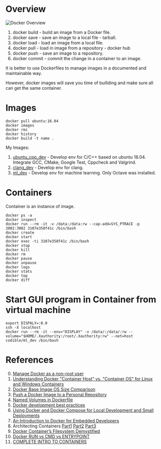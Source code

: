 # Overview
![Docker Overview](http://interactive.blockdiag.com/image?compression=deflate&encoding=base64&src=eJx9kMFOhDAURffzFS_j2qDGuKmaDCDGxJVbY8iDdqCZymvaMmrM_LulTEcIxq4o5_T29VaK6h2X2AD3H8LA9wr84mKLvXKlbVELuANDfccFr-iTzXjjgS5rUmS8tT4rwlqPktXYlR-Su9azy6sLBpAk8SjsUfUCpIWb61XQN_CqsBJqCMrDMFupxPptDEsXFJ7esTnxbMkz6hzKTpjo5BPnUTp4EZqsdGS-ovEwMZ6pRgW5tLtIi-Ud84hghU6OPYZ3MUgZZOz0g4wUfjInqfNJmowzKN3ID39G5AyKyI8vuT2_nzWme9smulfqd9hBSf9TNjAYsd9Bz6abaRmKkCcW96Hvww9Mm5zY)

1. docker build - build an image from a Docker file. 
2. docker save - save an image to a local file - tarball.
3. docker load - load an image from a local file.
4. docker pull - load in image from a repository - docker hub
5. docker push - save an image to a repository.
6. docker commit - commit the change in a container to an image.

It is better to use Dockerfiles to manage images in a documented and maintainable way.

However, docker images will save you time of buillding and make sure all can get the same container.

# Images
```
docker pull ubuntu:16.04
docker images
docker rmi
docker history
docker build -t name .
```
My Images:
1. [ubuntu_cpp_dev](https://hub.docker.com/r/codible/ubuntu_cpp_dev/) - Develop env for C/C++ based on ubuntu 18.04. Integrate GCC, CMake, Google Test, Cppcheck and Valgrind.
2. [clang_dev](https://hub.docker.com/r/codible/clang_dev/) - Develop env for clang.
3. [ml_dev](https://hub.docker.com/r/codible/ml_dev/) - Develop env for machine learning. Only Octave was installed.


# Containers
Container is an instance of image.
```
docker ps -a
docker inspect
docker run --rm -it -v /data:/data:rw --cap-add=SYS_PTRACE -p 3002:3002 3107e358f41c /bin/bash
docker create
docker start
docker exec -ti 3107e358f41c /bin/bash
docker stop
docker kill
docker rm
docker pause
docker unpause
docker logs
docker stats
docker top
docker diff
```

# Start GUI program in Container from virtual machine
```
export DISPALY=:0.0
ssh -X localhost
docker run --rm -it --env="DISPLAY" -v /data/:/data/:rw --volume="$HOME/.Xauthority:/root/.Xauthority:rw" --net=host codible/ml_dev /bin/bash
```

# References
0. [Manage Docker as a non-root user](https://docs.docker.com/engine/install/linux-postinstall/#manage-docker-as-a-non-root-user)
1. [Understanding Docker "Container Host" vs. "Container OS" for Linux and Windows Containers](http://www.floydhilton.com/docker/2017/03/31/Docker-ContainerHost-vs-ContainerOS-Linux-Windows.html)
2. [Docker Base Image OS Size Comparison](https://www.brianchristner.io/docker-image-base-os-size-comparison/)
3. [Push a Docker Image to a Personal Repository](http://karlcode.owtelse.com/blog/2017/01/25/push-a-docker-image-to-personal-repository/)
4. [Named Volumes in Dockerfile](https://github.com/moby/moby/issues/30647)
5. [Docker development best practices](https://docs.docker.com/develop/dev-best-practices/)
6. [Using Docker and Docker Compose for Local Development and Small Deployments](https://www.codementor.io/jquacinella/docker-and-docker-compose-for-local-development-and-small-deployments-ph4p434gb)
7. [An Introduction to Docker for Embedded Developers](https://blog.feabhas.com/2017/09/introduction-docker-embedded-developers-part-1-getting-started/)
8. Architecting Containers [Part1](https://rhelblog.redhat.com/2015/07/29/architecting-containers-part-1-user-space-vs-kernel-space/) [Part2](https://rhelblog.redhat.com/2015/09/17/architecting-containers-part-2-why-the-user-space-matters-2/) [Part3](https://rhelblog.redhat.com/2015/11/10/architecting-containers-part-3-how-the-user-space-affects-your-application/)
9. [Docker Container’s Filesystem Demystified](https://medium.com/@nagarwal/docker-containers-filesystem-demystified-b6ed8112a04a)
10. [Docker RUN vs CMD vs ENTRYPOINT](http://goinbigdata.com/docker-run-vs-cmd-vs-entrypoint/)
11. [COMPLETE INTRO TO CONTAINERS](https://btholt.github.io/complete-intro-to-containers/)
